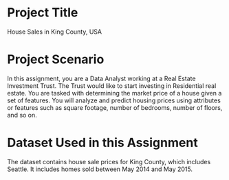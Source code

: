# Project Title
House Sales in King County, USA

# Project Scenario
In this assignment, you are a Data Analyst working at a Real Estate Investment Trust. The Trust would like to start investing in Residential real estate. 
You are tasked with determining the market price of a house given a set of features. You will analyze and predict housing prices using attributes 
or features such as square footage, number of bedrooms, number of floors, and so on. 

# Dataset Used in this Assignment

The dataset contains house sale prices for King County, which includes Seattle. It includes homes sold between May 2014 and May 2015.
